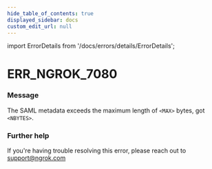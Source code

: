 ```yaml
---
hide_table_of_contents: true
displayed_sidebar: docs
custom_edit_url: null
---
```


import ErrorDetails from '/docs/errors/details/ErrorDetails';

# ERR_NGROK_7080

### Message
The SAML metadata exceeds the maximum length of `<MAX>` bytes, got `<NBYTES>`.

### Further help
If you're having trouble resolving this error, please reach out to [support@ngrok.com](mailto:support@ngrok.com?subject=Help%20with%20ERR_NGROK_7080)

<ErrorDetails error='err_ngrok_7080' />
